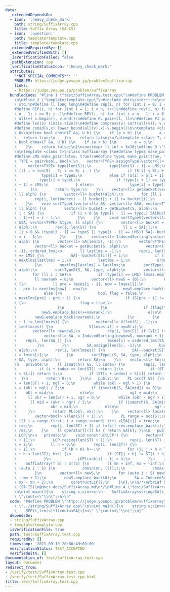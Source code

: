 ```yaml
---
data:
  _extendedDependsOn:
  - icon: ':heavy_check_mark:'
    path: string/SuffixArray.cpp
    title: Suffix Array (SA-IS)
  - icon: ':question:'
    path: template/template.cpp
    title: template/template.cpp
  _extendedRequiredBy: []
  _extendedVerifiedWith: []
  _isVerificationFailed: false
  _pathExtension: cpp
  _verificationStatusIcon: ':heavy_check_mark:'
  attributes:
    '*NOT_SPECIAL_COMMENTS*': ''
    PROBLEM: https://judge.yosupo.jp/problem/suffixarray
    links:
    - https://judge.yosupo.jp/problem/suffixarray
  bundledCode: "#line 1 \"test/SuffixArray.test.cpp\"\n#define PROBLEM \"https://judge.yosupo.jp/problem/suffixarray\"\
    \n\n#line 2 \"template/template.cpp\"\n#include <bits/stdc++.h>\nusing namespace\
    \ std;\n#define ll long long\n#define rep(i, n) for (int i = 0; i < n; i++)\n\
    #define REP(i, n) for (int i = 1; i < n; i++)\n#define rev(i, n) for (int i =\
    \ n - 1; i >= 0; i--)\n#define REV(i, n) for (int i = n - 1; i > 0; i--)\n#define\
    \ all(v) v.begin(), v.end()\n#define PL pair<ll, ll>\n#define PI pair<int,int>\n\
    #define len(s) (int)s.size()\n#define compress(v) sort(all(v)); v.erase(unique(all(v)),v.end());\n\
    #define comid(v,x) lower_bound(all(v),x)-v.begin()\n\ntemplate <class T, class\
    \ U>\ninline bool chmin(T &a, U b) {\n    if (a > b) {\n        a = b;\n     \
    \   return true;\n    }\n    return false;\n}\ntemplate <class T, class U>\ninline\
    \ bool chmax(T &a, U b) {\n    if (a < b) {\n        a = b;\n        return true;\n\
    \    }\n    return false;\n}\nconstexpr ll inf = 3e18;\n#line 3 \"string/SuffixArray.cpp\"\
    \n\ntemplate <class T>\nclass SuffixArray {\n#define typeS make_pair(false, false)\n\
    #define LMS make_pair(false, true)\n#define typeL make_pair(true, true)\n    using\
    \ TYPE = pair<bool, bool>;\n    vector<TYPE> assignType(vector<ll> &S) {\n   \
    \     vector<TYPE> type(len(S));\n        type[len(S) - 1] = LMS;\n        for\
    \ (ll i = len(S) - 2; i >= 0; i--) {\n            if (S[i] < S[i + 1])\n     \
    \           type[i] = typeS;\n            else if (S[i] > S[i + 1]) {\n      \
    \          type[i] = typeL;\n                if (type[i + 1] == typeS) type[i\
    \ + 1] = LMS;\n            } else\n                type[i] = type[i + 1];\n  \
    \      }\n        return type;\n    }\n    vector<ll> getBucket(vector<ll> &S,\
    \ ll alph) {\n        vector<ll> bucket(alph);\n        for (ll i : S) bucket[i]++;\n\
    \        rep(i, len(bucket) - 1) bucket[i + 1] += bucket[i];\n        return bucket;\n\
    \    }\n    void sortTypeL(vector<ll> &S, vector<ll> &SA, vector<TYPE> &type,\
    \ ll alph) {\n        vector<ll> bucket = getBucket(S, alph);\n        for (ll\
    \ i : SA) {\n            if (i > 0 && type[i - 1] == typeL) SA[bucket[S[i - 1]\
    \ - 1]++] = i - 1;\n        }\n    }\n    void sortTypeS(vector<ll> &S, vector<ll>\
    \ &SA, vector<TYPE> &type, ll alph) {\n        vector<ll> bucket = getBucket(S,\
    \ alph);\n        rev(j, len(S)) {\n            ll i = SA[j];\n            if\
    \ (i > 0 && (type[i - 1] == typeS || type[i - 1] == LMS)) SA[--bucket[S[i - 1]]]\
    \ = i - 1;\n        }\n    }\n    vector<ll> InducedSorting(vector<ll> &S, ll\
    \ alph) {\n        vector<ll> SA(len(S), -1);\n        vector<TYPE> type = assignType(S);\n\
    \        vector<ll> bucket = getBucket(S, alph);\n        vector<ll> nextlms(len(S),\
    \ -1), ordered_lms;\n        ll lastlms = -1;\n        rep(i, len(S)) if (type[i]\
    \ == LMS) {\n            SA[--bucket[S[i]]] = i;\n            if (lastlms != -1)\
    \ nextlms[lastlms] = i;\n            lastlms = i;\n            ordered_lms.emplace_back(i);\n\
    \        }\n        nextlms[lastlms] = lastlms;\n        sortTypeL(S, SA, type,\
    \ alph);\n        sortTypeS(S, SA, type, alph);\n        vector<ll> lmses;\n \
    \       for (ll i : SA)\n            if (type[i] == LMS) lmses.emplace_back(i);\n\
    \        ll nowrank = 0;\n        vector<ll> newS = {0};\n        REP(i, len(lmses))\
    \ {\n            ll pre = lmses[i - 1], now = lmses[i];\n            if (nextlms[pre]\
    \ - pre != nextlms[now] - now)\n                newS.emplace_back(++nowrank);\n\
    \            else {\n                bool flag = false;\n                rep(j,\
    \ nextlms[pre] - pre + 1) {\n                    if (S[pre + j] != S[now + j])\
    \ {\n                        flag = true;\n                        break;\n  \
    \                  }\n                }\n                if (flag)\n         \
    \           newS.emplace_back(++nowrank);\n                else\n            \
    \        newS.emplace_back(nowrank);\n            }\n        }\n        if (nowrank\
    \ + 1 != len(lmses)) {\n            vector<ll> V(len(S), -1);\n            rep(i,\
    \ len(lmses)) {\n                V[lmses[i]] = newS[i];\n            }\n     \
    \       vector<ll> newnewS;\n            rep(i, len(S)) if (V[i] != -1) newnewS.emplace_back(V[i]);\n\
    \            vector<ll> SA_ = InducedSorting(newnewS, nowrank + 1);\n        \
    \    rep(i, len(SA_)) {\n                lmses[i] = ordered_lms[SA_[i]];\n   \
    \         }\n        }\n        SA.assign(len(S), -1);\n        bucket = getBucket(S,\
    \ alph);\n        rev(i, len(lmses)) {\n            SA[--bucket[S[lmses[i]]]]\
    \ = lmses[i];\n        }\n        sortTypeL(S, SA, type, alph);\n        sortTypeS(S,\
    \ SA, type, alph);\n        return SA;\n    }\n    vector<ll> SA;\n    T ST;\n\
    \n   private:\n    ll ismatch(T &S, ll index) {\n        rep(i, len(S)) {\n  \
    \          if (i + index >= len(ST)) return 1;\n            if (ST[i + index]\
    \ < S[i]) return 1;\n            if (ST[i + index] > S[i]) return -1;\n      \
    \  }\n        return 0;\n    }\n\n   public:\n    PL occ(T &S) {\n        ll okl\
    \ = len(ST) + 1, ngl = 0;\n        while (okl - ngl > 1) {\n            ll mid\
    \ = (okl + ngl) / 2;\n            if (ismatch(S, SA[mid]) <= 0)\n            \
    \    okl = mid;\n            else\n                ngl = mid;\n        }\n   \
    \     ll okr = len(ST) + 1, ngr = 0;\n        while (okr - ngr > 1) {\n      \
    \      ll mid = (okr + ngr) / 2;\n            if (ismatch(S, SA[mid]) < 0)\n \
    \               okr = mid;\n            else\n                ngr = mid;\n   \
    \     }\n        return PL(okl, okr);\n    }\n    vector<ll> locate(T &S) {\n\
    \        vector<bool> v(len(ST) + 1);\n        PL range = occ(S);\n        for\
    \ (ll i = range.first; i < range.second; i++) v[SA[i]] = true;\n        vector<ll>\
    \ res;\n        rep(i, len(ST) + 1) if (v[i]) res.emplace_back(i);\n        return\
    \ res;\n    }\n    ll operator[](ll k) { return SA[k]; }\n\n   public:\n    vector<ll>\
    \ LCP;\n\n   private:\n    void constructLCP() {\n        vector<ll> rank(len(ST)\
    \ + 1);\n        LCP.resize(len(ST) + 1);\n        rep(i, len(ST) + 1) rank[SA[i]]\
    \ = i;\n        ll h = 0;\n        rep(i, len(ST)) {\n            ll j = SA[rank[i]\
    \ - 1];\n            if (h > 0) h--;\n            for (j; j + h < len(ST) && i\
    \ + h < len(ST); h++) {\n                if (ST[j + h] != ST[i + h]) break;\n\
    \            }\n            LCP[rank[i] - 1] = h;\n        }\n    }\n\n   public:\n\
    \    SuffixArray(T S) : ST(S) {\n        ll mn = inf, mx = -inf;\n        for\
    \ (auto i : S) {\n            chmin(mn, (ll)i);\n            chmax(mx, (ll)i);\n\
    \        }\n        vector<ll> newS;\n        for (auto i : S) newS.emplace_back(i\
    \ - mn + 1);\n        newS.emplace_back(0);\n        SA = InducedSorting(newS,\
    \ mx - mn + 2);\n        constructLCP();\n    }\n};\n\n/*\n@brief Suffix Array\
    \ (SA-IS)\n@docs docs/SuffixArray.md\n*/\n#line 4 \"test/SuffixArray.test.cpp\"\
    \n\nint main(){\n    string s;cin>>s;\n    SuffixArray<string>SA(s);\n    REP(i,len(s)+1)cout<<SA[i]<<\"\
    \ \";cout<<\"\\n\";\n}\n"
  code: "#define PROBLEM \"https://judge.yosupo.jp/problem/suffixarray\"\n\n#include\
    \ \"../string/SuffixArray.cpp\"\n\nint main(){\n    string s;cin>>s;\n    SuffixArray<string>SA(s);\n\
    \    REP(i,len(s)+1)cout<<SA[i]<<\" \";cout<<\"\\n\";\n}"
  dependsOn:
  - string/SuffixArray.cpp
  - template/template.cpp
  isVerificationFile: true
  path: test/SuffixArray.test.cpp
  requiredBy: []
  timestamp: '2021-09-10 20:00:43+09:00'
  verificationStatus: TEST_ACCEPTED
  verifiedWith: []
documentation_of: test/SuffixArray.test.cpp
layout: document
redirect_from:
- /verify/test/SuffixArray.test.cpp
- /verify/test/SuffixArray.test.cpp.html
title: test/SuffixArray.test.cpp
---
```

